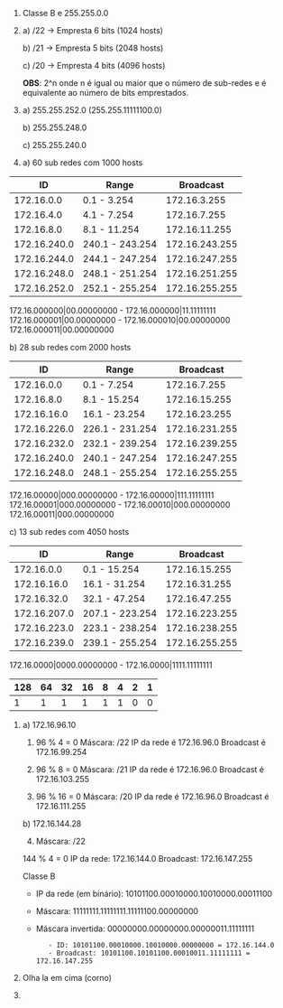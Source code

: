 1. Classe B e 255.255.0.0

2. a) /22 -> Empresta 6 bits (1024 hosts)

   b) /21 -> Empresta 5 bits (2048 hosts)

   c) /20 -> Empresta 4 bits (4096 hosts)

   **OBS**: 2^n onde n é igual ou maior que o número de sub-redes e é equivalente ao número de bits emprestados.

3. a) 255.255.252.0 (255.255.11111100.0)

   b) 255.255.248.0

   c) 255.255.240.0

4. a) 60 sub redes com 1000 hosts

| ID           | Range           | Broadcast      |
| ------------ | --------------- | -------------- |
| 172.16.0.0   | 0.1 - 3.254     | 172.16.3.255   |
| 172.16.4.0   | 4.1 - 7.254     | 172.16.7.255   |
| 172.16.8.0   | 8.1 - 11.254    | 172.16.11.255  |
| 172.16.240.0 | 240.1 - 243.254 | 172.16.243.255 |
| 172.16.244.0 | 244.1 - 247.254 | 172.16.247.255 |
| 172.16.248.0 | 248.1 - 251.254 | 172.16.251.255 |
| 172.16.252.0 | 252.1 - 255.254 | 172.16.255.255 |

172.16.000000|00.00000000 - 172.16.000000|11.11111111
172.16.000001|00.00000000 -
172.16.000010|00.00000000
172.16.000011|00.00000000

b) 28 sub redes com 2000 hosts

| ID           | Range           | Broadcast      |
| ------------ | --------------- | -------------- |
| 172.16.0.0   | 0.1 - 7.254     | 172.16.7.255   |
| 172.16.8.0   | 8.1 - 15.254    | 172.16.15.255  |
| 172.16.16.0  | 16.1 - 23.254   | 172.16.23.255  |
| 172.16.226.0 | 226.1 - 231.254 | 172.16.231.255 |
| 172.16.232.0 | 232.1 - 239.254 | 172.16.239.255 |
| 172.16.240.0 | 240.1 - 247.254 | 172.16.247.255 |
| 172.16.248.0 | 248.1 - 255.254 | 172.16.255.255 |

172.16.00000|000.00000000 - 172.16.00000|111.11111111
172.16.00001|000.00000000 -
172.16.00010|000.00000000
172.16.00011|000.00000000

c) 13 sub redes com 4050 hosts

| ID           | Range           | Broadcast      |
| ------------ | --------------- | -------------- |
| 172.16.0.0   | 0.1 - 15.254    | 172.16.15.255  |
| 172.16.16.0  | 16.1 - 31.254   | 172.16.31.255  |
| 172.16.32.0  | 32.1 - 47.254   | 172.16.47.255  |
| 172.16.207.0 | 207.1 - 223.254 | 172.16.223.255 |
| 172.16.223.0 | 223.1 - 238.254 | 172.16.238.255 |
| 172.16.239.0 | 239.1 - 255.254 | 172.16.255.255 |

172.16.0000|0000.00000000 - 172.16.0000|1111.11111111

| 128 | 64  | 32  | 16  | 8   | 4   | 2   | 1   |
| --- | --- | --- | --- | --- | --- | --- | --- |
| 1   | 1   | 1   | 1   | 1   | 1   | 0   | 0   |

1.  a) 172.16.96.10

    1. 96 % 4 = 0
       Máscara: /22
       IP da rede é 172.16.96.0
       Broadcast é 172.16.99.254

    2. 96 % 8 = 0
       Máscara: /21
       IP da rede é 172.16.96.0
       Broadcast é 172.16.103.255

    3. 96 % 16 = 0
       Máscara: /20
       IP da rede é 172.16.96.0
       Broadcast é 172.16.111.255

    b) 172.16.144.28

    4. Máscara: /22

    144 % 4 = 0
    IP da rede: 172.16.144.0
    Broadcast: 172.16.147.255

    Classe B

    - IP da rede (em binário): 10101100.00010000.10010000.00011100
    - Máscara: 11111111.11111111.11111100.00000000
    - Máscara invertida: 00000000.00000000.00000011.11111111

             - ID: 10101100.00010000.10010000.00000000 = 172.16.144.0
             - Broadcast: 10101100.10101100.00010011.11111111 = 172.16.147.255

2.  Olha la em cima (corno)
3.
